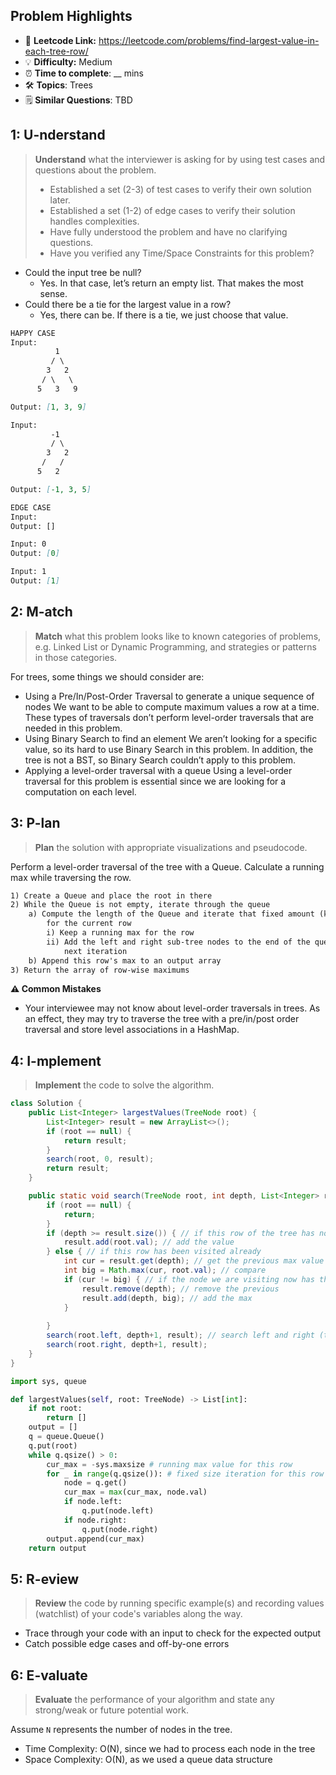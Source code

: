 ## Problem Highlights

* 🔗 **Leetcode Link:** <https://leetcode.com/problems/find-largest-value-in-each-tree-row/>
* 💡 **Difficulty:** Medium
* ⏰ **Time to complete**: __ mins
* 🛠️ **Topics**: Trees
* 🗒️ **Similar Questions**: TBD
    
## 1: U-nderstand
 
> **Understand** what the interviewer is asking for by using test cases and questions about the problem.
> 
> - Established a set (2-3) of test cases to verify their own solution later.
> - Established a set (1-2) of edge cases to verify their solution handles complexities.
> - Have fully understood the problem and have no clarifying questions.
> - Have you verified any Time/Space Constraints for this problem?

- Could the input tree be null?
  - Yes. In that case, let’s return an empty list. That makes the most sense.
- Could there be a tie for the largest value in a row?
  - Yes, there can be. If there is a tie, we just choose that value.
   
```markdown
HAPPY CASE
Input: 
          1
         / \
        3   2
       / \   \  
      5   3   9 

Output: [1, 3, 9]

Input: 
         -1
         / \
        3   2
       /   /    
      5   2     

Output: [-1, 3, 5]

EDGE CASE
Input: 
Output: []

Input: 0
Output: [0]

Input: 1
Output: [1]
```   
    
## 2: M-atch

<!-- See https://docs.google.com/document/d/1hYT1hoOJ6pFIt8A5q-PIZmYP7pB4WqlzyUJgFx9x2mY/edit#heading=h.ya2de4n4zsds for list of algorithms based on question type-->

> **Match** what this problem looks like to known categories of problems, e.g. Linked List or Dynamic Programming, and strategies or patterns in those categories.


For trees, some things we should consider are:

- Using a Pre/In/Post-Order Traversal to generate a unique sequence of nodes
We want to be able to compute maximum values a row at a time. These types of traversals don’t perform level-order traversals that are needed in this problem.
- Using Binary Search to find an element
We aren’t looking for a specific value, so its hard to use Binary Search in this problem. In addition, the tree is not a BST, so Binary Search couldn’t apply to this problem.
- Applying a level-order traversal with a queue
Using a level-order traversal for this problem is essential since we are looking for a computation on each level.


## 3: P-lan

> **Plan** the solution with appropriate visualizations and pseudocode.

Perform a level-order traversal of the tree with a Queue. Calculate a running max while traversing the row.

```markdown
1) Create a Queue and place the root in there
2) While the Queue is not empty, iterate through the queue
    a) Compute the length of the Queue and iterate that fixed amount (k) 
        for the current row
        i) Keep a running max for the row
        ii) Add the left and right sub-tree nodes to the end of the queue for the 
            next iteration
    b) Append this row's max to an output array
3) Return the array of row-wise maximums
```

**⚠️ Common Mistakes**

* Your interviewee may not know about level-order traversals in trees. As an effect, they may try to traverse the tree with a pre/in/post order traversal and store level associations in a HashMap.

## 4: I-mplement

> **Implement** the code to solve the algorithm.

```java
class Solution {
    public List<Integer> largestValues(TreeNode root) {
        List<Integer> result = new ArrayList<>();
        if (root == null) {
            return result;
        }
        search(root, 0, result);
        return result;
    }

    public static void search(TreeNode root, int depth, List<Integer> result) {
        if (root == null) {
            return;
        }
        if (depth >= result.size()) { // if this row of the tree has not been visited yet
            result.add(root.val); // add the value
        } else { // if this row has been visited already
            int cur = result.get(depth); // get the previous max value of the row
            int big = Math.max(cur, root.val); // compare
            if (cur != big) { // if the node we are visiting now has the max value
                result.remove(depth); // remove the previous
                result.add(depth, big); // add the max
            }
            
        }
        search(root.left, depth+1, result); // search left and right (the order does not matter)
        search(root.right, depth+1, result);
    }
}
```
```python
import sys, queue

def largestValues(self, root: TreeNode) -> List[int]:
    if not root:
        return []
    output = []
    q = queue.Queue()
    q.put(root)
    while q.qsize() > 0:
        cur_max = -sys.maxsize # running max value for this row
        for _ in range(q.qsize()): # fixed size iteration for this row
            node = q.get()
            cur_max = max(cur_max, node.val)
            if node.left:
                q.put(node.left)
            if node.right:
                q.put(node.right)
        output.append(cur_max)
    return output
```
    
## 5: R-eview

> **Review** the code by running specific example(s) and recording values (watchlist) of your code's variables along the way.

- Trace through your code with an input to check for the expected output
- Catch possible edge cases and off-by-one errors

## 6: E-valuate

> **Evaluate** the performance of your algorithm and state any strong/weak or future potential work.

Assume `N` represents the number of nodes in the tree.

* Time Complexity: O(N), since we had to process each node in the tree
* Space Complexity: O(N), as we used a queue data structure